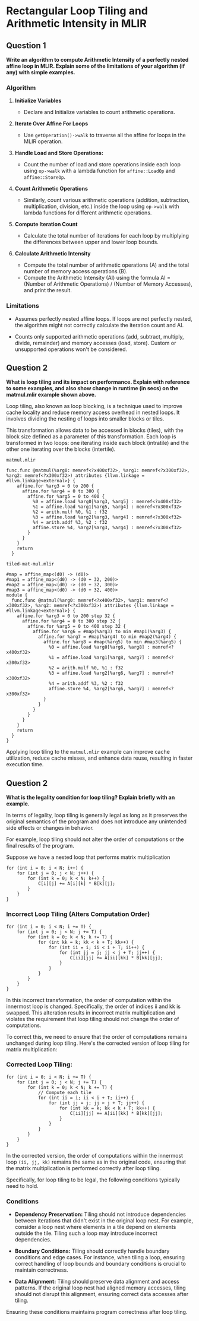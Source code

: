 # Rectangular Loop Tiling and Arithmetic Intensity in MLIR

## Question 1
**Write an algorithm to compute Arithmetic Intensity of a perfectly nested affine loop in MLIR. Explain some of the limitations of your algorithm (if any) with simple examples.**

### Algorithm

1. **Initialize Variables**
   - Declare and Initialize variables to count arithmetic operations.

2. **Iterate Over Affine For Loops**
   - Use `getOperation()->walk` to traverse all the affine for loops in the MLIR operation.

3. **Handle Load and Store Operations:**
   -  Count the number of load and store operations inside each loop using `op->walk` with a lambda function for `affine::LoadOp` and `affine::StoreOp`.

4. **Count Arithmetic Operations**
   - Similarly, count various arithmetic operations (addition, subtraction, multiplication, division, etc.) inside the loop using `op->walk` with lambda functions for different arithmetic operations.

5. **Compute Iteration Count**
   - Calculate the total number of iterations for each loop by multiplying the differences between upper and lower loop bounds.

6. **Calculate Arithmetic Intensity**
   - Compute the total number of arithmetic operations (A) and the total number of memory access operations (B).
   - Compute the Arithmetic Intensity (AI) using the formula AI = (Number of Arithmetic Operations) / (Number of Memory Accesses), and print the result.

### Limitations
- Assumes perfectly nested affine loops. If loops are not perfectly nested, the algorithm might not correctly calculate the iteration count and AI.

- Counts only supported arithmetic operations (add, subtract, multiply, divide, remainder) and memory accesses (load, store). Custom or unsupported operations won't be considered.

## Question 2
**What is loop tiling and its impact on performance. Explain with reference to some examples, and also show change in runtime (in secs) on the matmul.mlir example shown above.**

Loop tiling, also known as loop blocking, is a technique used to improve cache locality and reduce memory access overhead in nested loops. It involves dividing the nesting of loops into smaller blocks or tiles.

This transformation allows data to be accessed in blocks (tiles), with the block size defined as a parameter of this transformation. Each loop is transformed in two loops: one iterating inside each block (intratile) and the other one iterating over the blocks (intertile).

`matmul.mlir`

```
func.func @matmul(%arg0: memref<?x400xf32>, %arg1: memref<?x300xf32>, %arg2: memref<?x300xf32>) attributes {llvm.linkage = #llvm.linkage<external>} {
    affine.for %arg3 = 0 to 200 {
      affine.for %arg4 = 0 to 300 {
        affine.for %arg5 = 0 to 400 {
          %0 = affine.load %arg0[%arg3, %arg5] : memref<?x400xf32>
          %1 = affine.load %arg1[%arg5, %arg4] : memref<?x300xf32>
          %2 = arith.mulf %0, %1 : f32
          %3 = affine.load %arg2[%arg3, %arg4] : memref<?x300xf32>
          %4 = arith.addf %3, %2 : f32
          affine.store %4, %arg2[%arg3, %arg4] : memref<?x300xf32>
        }
      }
    }
    return
  }
```

`tiled-mat-mul.mlir`

```
#map = affine_map<(d0) -> (d0)>
#map1 = affine_map<(d0) -> (d0 + 32, 200)>
#map2 = affine_map<(d0) -> (d0 + 32, 300)>
#map3 = affine_map<(d0) -> (d0 + 32, 400)>
module {
  func.func @matmul(%arg0: memref<?x400xf32>, %arg1: memref<?x300xf32>, %arg2: memref<?x300xf32>) attributes {llvm.linkage = #llvm.linkage<external>} {
    affine.for %arg3 = 0 to 200 step 32 {
      affine.for %arg4 = 0 to 300 step 32 {
        affine.for %arg5 = 0 to 400 step 32 {
          affine.for %arg6 = #map(%arg3) to min #map1(%arg3) {
            affine.for %arg7 = #map(%arg4) to min #map2(%arg4) {
              affine.for %arg8 = #map(%arg5) to min #map3(%arg5) {
                %0 = affine.load %arg0[%arg6, %arg8] : memref<?x400xf32>
                %1 = affine.load %arg1[%arg8, %arg7] : memref<?x300xf32>
                %2 = arith.mulf %0, %1 : f32
                %3 = affine.load %arg2[%arg6, %arg7] : memref<?x300xf32>
                %4 = arith.addf %3, %2 : f32
                affine.store %4, %arg2[%arg6, %arg7] : memref<?x300xf32>
              }
            }
          }
        }
      }
    }
    return
  }
}
```

Applying loop tiling to the `matmul.mlir` example can improve cache utilization, reduce cache misses, and enhance data reuse, resulting in faster execution time.

## Question 2
**What is the legality condition for loop tiling? Explain briefly with an example.**

In terms of legality, loop tiling is generally legal as long as it preserves the original semantics of the program and does not introduce any unintended side effects or changes in behavior. 

For example, loop tiling should not alter the order of computations or the final results of the program.

Suppose we have a nested loop that performs matrix multiplication

```
for (int i = 0; i < N; i++) {
    for (int j = 0; j < N; j++) {
        for (int k = 0; k < N; k++) {
            C[i][j] += A[i][k] * B[k][j];
        }
    }
}
```

### Incorrect Loop Tiling (Alters Computation Order)

```
for (int i = 0; i < N; i += T) {
    for (int j = 0; j < N; j += T) {
        for (int k = 0; k < N; k += T) {
            for (int kk = k; kk < k + T; kk++) {
                for (int ii = i; ii < i + T; ii++) {
                    for (int jj = j; jj < j + T; jj++) {
                        C[ii][jj] += A[ii][kk] * B[kk][jj];
                    }
                }
            }
        }
    }
}
```

In this incorrect transformation, the order of computation within the innermost loop is changed. Specifically, the order of indices ii and kk is swapped. This alteration results in incorrect matrix multiplication and violates the requirement that loop tiling should not change the order of computations.

To correct this, we need to ensure that the order of computations remains unchanged during loop tiling. Here's the corrected version of loop tiling for matrix multiplication:

### Corrected Loop Tiling:

```
for (int i = 0; i < N; i += T) {
    for (int j = 0; j < N; j += T) {
        for (int k = 0; k < N; k += T) {
            // Compute each tile
            for (int ii = i; ii < i + T; ii++) {
                for (int jj = j; jj < j + T; jj++) {
                    for (int kk = k; kk < k + T; kk++) {
                        C[ii][jj] += A[ii][kk] * B[kk][jj];
                    }
                }
            }
        }
    }
}
```

In the corrected version, the order of computations within the innermost loop `(ii, jj, kk)` remains the same as in the original code, ensuring that the matrix multiplication is performed correctly after loop tiling.

Specifically, for loop tiling to be legal, the following conditions typically need to hold.

### Conditions

- **Dependency Preservation:** Tiling should not introduce dependencies between iterations that didn't exist in the original loop nest. For example, consider a loop nest where elements in a tile depend on elements outside the tile. Tiling such a loop may introduce incorrect dependencies.

- **Boundary Conditions:** Tiling should correctly handle boundary conditions and edge cases. For instance, when tiling a loop, ensuring correct handling of loop bounds and boundary conditions is crucial to maintain correctness.

- **Data Alignment:** Tiling should preserve data alignment and access patterns. If the original loop nest had aligned memory accesses, tiling should not disrupt this alignment, ensuring correct data accesses after tiling.

Ensuring these conditions maintains program correctness after loop tiling.
